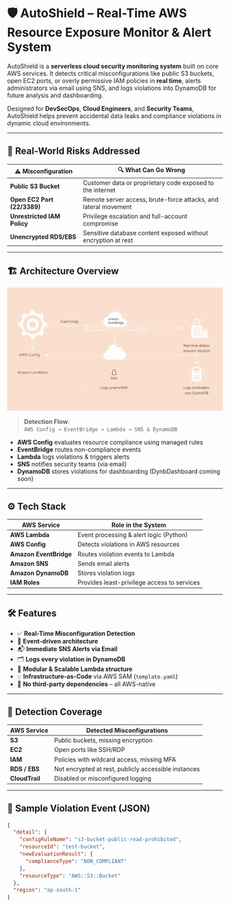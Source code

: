 # 🛡️ AutoShield – Real-Time AWS Resource Exposure Monitor & Alert System

AutoShield is a **serverless cloud security monitoring system** built on core AWS services. It detects critical misconfigurations like public S3 buckets, open EC2 ports, or overly permissive IAM policies in **real time**, alerts administrators via email using SNS, and logs violations into DynamoDB for future analysis and dashboarding.

Designed for **DevSecOps**, **Cloud Engineers**, and **Security Teams**, AutoShield helps prevent accidental data leaks and compliance violations in dynamic cloud environments.

---

## 🚨 Real-World Risks Addressed

| ⚠️ Misconfiguration      | 🔍 What Can Go Wrong                                                   |
|--------------------------|------------------------------------------------------------------------|
| **Public S3 Bucket**     | Customer data or proprietary code exposed to the internet              |
| **Open EC2 Port (22/3389)** | Remote server access, brute-force attacks, and lateral movement       |
| **Unrestricted IAM Policy** | Privilege escalation and full-account compromise                     |
| **Unencrypted RDS/EBS**  | Sensitive database content exposed without encryption at rest          |

---

## 🏗️ Architecture Overview

![AutoShield Architecture](architecture.png.png)

> **Detection Flow**:  
`AWS Config → EventBridge → Lambda → SNS & DynamoDB`

- **AWS Config** evaluates resource compliance using managed rules  
- **EventBridge** routes non-compliance events  
- **Lambda** logs violations & triggers alerts  
- **SNS** notifies security teams (via email)  
- **DynamoDB** stores violations for dashboarding (DynbDashboard coming soon)

---

## ⚙️ Tech Stack

| AWS Service      | Role in the System                              |
|------------------|--------------------------------------------------|
| **AWS Lambda**    | Event processing & alert logic (Python)         |
| **AWS Config**    | Detects violations in AWS resources             |
| **Amazon EventBridge** | Routes violation events to Lambda         |
| **Amazon SNS**    | Sends email alerts                              |
| **Amazon DynamoDB** | Stores violation logs                         |
| **IAM Roles**     | Provides least-privilege access to services     |

---

## 🛠 Features

- ✅ **Real-Time Misconfiguration Detection**
- 🔁 **Event-driven architecture**
- 📬 **Immediate SNS Alerts via Email**
- 🗂️ **Logs every violation in DynamoDB**
- 🧱 **Modular & Scalable Lambda structure**
- 💡 **Infrastructure-as-Code** via AWS SAM (`template.yaml`)
- 🚫 **No third-party dependencies** – all AWS-native

---

## 🔐 Detection Coverage

| AWS Service      | Detected Misconfigurations                            |
|------------------|--------------------------------------------------------|
| **S3**           | Public buckets, missing encryption                     |
| **EC2**          | Open ports like SSH/RDP                                |
| **IAM**          | Policies with wildcard access, missing MFA            |
| **RDS / EBS**    | Not encrypted at rest, publicly accessible instances   |
| **CloudTrail**   | Disabled or misconfigured logging                      |

---

## 🧪 Sample Violation Event (JSON)

```json
{
  "detail": {
    "configRuleName": "s3-bucket-public-read-prohibited",
    "resourceId": "test-bucket",
    "newEvaluationResult": {
      "complianceType": "NON_COMPLIANT"
    },
    "resourceType": "AWS::S3::Bucket"
  },
  "region": "ap-south-1"
}


